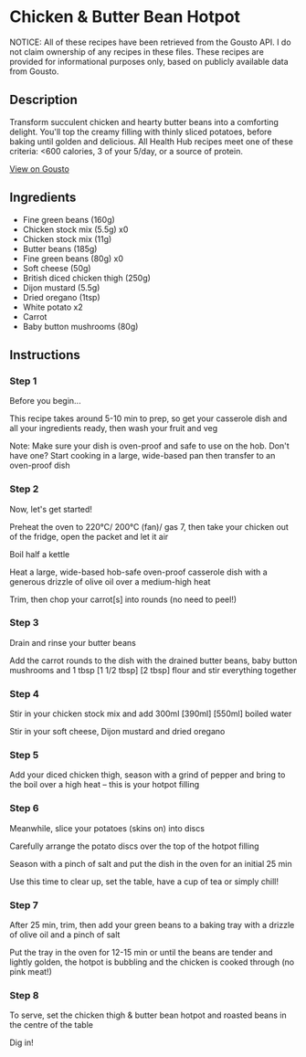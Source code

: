 # Chicken & Butter Bean Hotpot

NOTICE: All of these recipes have been retrieved from the Gousto API. I do not claim ownership of any recipes in these files. These recipes are provided for informational purposes only, based on publicly available data from Gousto.

## Description

Transform succulent chicken and hearty butter beans into a comforting delight. You'll top the creamy filling with thinly sliced potatoes, before baking until golden and delicious. All Health Hub recipes meet one of these criteria: <600 calories, 3 of your 5/day, or a source of protein.

[View on Gousto](https://www.gousto.co.uk/recipes/cookbook/chicken-butter-bean-hotpot)

## Ingredients

- Fine green beans (160g)
- Chicken stock mix (5.5g) x0
- Chicken stock mix (11g)
- Butter beans (185g)
- Fine green beans (80g) x0
- Soft cheese (50g)
- British diced chicken thigh (250g)
- Dijon mustard (5.5g)
- Dried oregano (1tsp)
- White potato x2
- Carrot
- Baby button mushrooms (80g)

## Instructions


### Step 1

Before you begin...

This recipe takes around 5-10 min to prep, so get your casserole dish and all your ingredients ready, then wash your fruit and veg

Note: Make sure your dish is oven-proof and safe to use on the hob. Don't have one? Start cooking in a large, wide-based pan then transfer to an oven-proof dish


### Step 2

Now, let's get started!

Preheat the oven to 220°C/ 200°C (fan)/ gas 7, then take your chicken out of the fridge, open the packet and let it air

Boil half a kettle

Heat a large, wide-based hob-safe oven-proof casserole dish with a generous drizzle of olive oil over a medium-high heat

Trim, then chop your carrot[s] into rounds (no need to peel!)


### Step 3

Drain and rinse your butter beans

Add the carrot rounds to the dish with the drained butter beans, baby button mushrooms and 1 tbsp <span class="text-purple">[1 1/2 tbsp] </span><span class="text-danger">[2 tbsp] </span>flour and stir everything together


### Step 4

Stir in your chicken stock mix and add 300ml <span class="text-purple">[390ml]</span> <span class="text-danger">[550ml]</span> boiled water

Stir in your soft cheese, Dijon mustard and dried oregano


### Step 5

Add your diced chicken thigh, season with a grind of pepper and bring to the boil over a high heat – this is your hotpot filling


### Step 6

Meanwhile, slice your potatoes (skins on) into discs

Carefully arrange the potato discs over the top of the hotpot filling

Season with a pinch of salt and put the dish in the oven for an initial 25 min

Use this time to clear up, set the table, have a cup of tea or simply chill!


### Step 7

After 25 min, trim, then add your green beans to a baking tray with a drizzle of olive oil and a pinch of salt

Put the tray in the oven for 12-15 min or until the beans are tender and lightly golden, the hotpot is bubbling and the chicken is cooked through (no pink meat!)

### Step 8

To serve, set the chicken thigh & butter bean hotpot and roasted beans in the centre of the table

Dig in!

